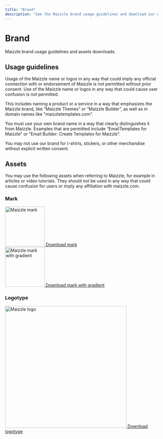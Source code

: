 ```yaml
---
title: "Brand"
description: "See the Maizzle brand usage guidelines and download our mark and logo assets."
---
```


# Brand

Maizzle brand usage guidelines and assets downloads.

## Usage guidelines

Usage of the Maizzle name or logos in any way that could imply any official connection with or endorsement of Maizzle is not permitted without prior consent. Use of the Maizzle name or logos in any way that could cause user confusion is not permitted.

This includes naming a product or a service in a way that emphasizes the Maizzle brand, like “Maizzle Themes” or “Maizzle Builder”, as well as in domain names like "maizzletemplates.com”.

You must use your own brand name in a way that clearly distinguishes it from Maizzle. Examples that are permitted include “EmailTemplates for Maizzle” or “Email Builder: Create Templates for Maizzle”.

You may not use our brand for t-shirts, stickers, or other merchandise without explicit written consent.

## Assets

You may use the following assets when referring to Maizzle, for example in articles or video tutorials. They should not be used in any way that could cause confusion for users or imply any affiliation with maizzle.com.

### Mark

<div>
  <a href="/assets/brand/mark.svg" target="_blank">
    <img src="/assets/brand/mark.svg" alt="Maizzle mark" width="130">
  </a>

  <a href="/assets/brand/mark.svg" target="_blank">
    Download mark
  </a>
</div>

<div>
  <a href="/assets/brand/mark-gradient.svg" target="_blank">
    <img src="/assets/brand/mark-gradient.svg" alt="Maizzle mark with gradient" width="130">
  </a>

  <a href="/assets/brand/mark-gradient.svg" target="_blank">
    Download mark with gradient
  </a>
</div>

### Logotype

<div>
  <a href="/assets/brand/logo.svg" target="_blank">
    <img src="/assets/brand/logo.svg" alt="Maizzle logo" width="400">
  </a>

  <a href="/assets/brand/logo.svg" target="_blank">
    Download logotype
  </a>
</div>
